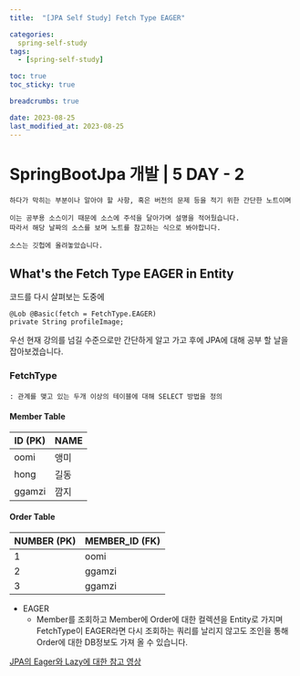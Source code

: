 ```yaml
---
title:  "[JPA Self Study] Fetch Type EAGER"

categories:
  spring-self-study
tags:
  - [spring-self-study]

toc: true
toc_sticky: true

breadcrumbs: true

date: 2023-08-25
last_modified_at: 2023-08-25
---
```


# SpringBootJpa 개발 | 5 DAY - 2
```
하다가 막히는 부분이나 알아야 할 사항, 혹은 버전의 문제 등을 적기 위한 간단한 노트이며

이는 공부용 소스이기 때문에 소스에 주석을 달아가며 설명을 적어뒀습니다.
따라서 해당 날짜의 소스를 보며 노트를 참고하는 식으로 봐야합니다.

소스는 깃헙에 올려놓았습니다.
```


## What's the Fetch Type EAGER in Entity
코드를 다시 살펴보는 도중에
```
@Lob @Basic(fetch = FetchType.EAGER)  
private String profileImage;
```

우선 현재 강의를 넘길 수준으로만 간단하게 알고 가고 후에 JPA에 대해 공부 할 날을 잡아보겠습니다.

### FetchType
	: 관계를 맺고 있는 두개 이상의 테이블에 대해 SELECT 방법을 정의

#### Member Table
| ID (PK) | NAME |
|--|--|
| oomi | 앵미 |
| hong | 길동 |
| ggamzi | 깜지 |

#### Order Table
| NUMBER (PK) | MEMBER_ID (FK) |
|--|--|
| 1 | oomi |
| 2 | ggamzi  |
| 3 | ggamzi |

- EAGER
  - Member를 조회하고 Member에 Order에 대한 컬렉션을 Entity로 가지며 FetchType이 EAGER라면 다시 조회하는 쿼리를 날리지 않고도 조인을 통해 Order에 대한 DB정보도 가져 올 수 있습니다.


[JPA의 Eager와 Lazy에 대한 참고 영상](https://www.youtube.com/watch?v=ucuVbL-tsUY)
